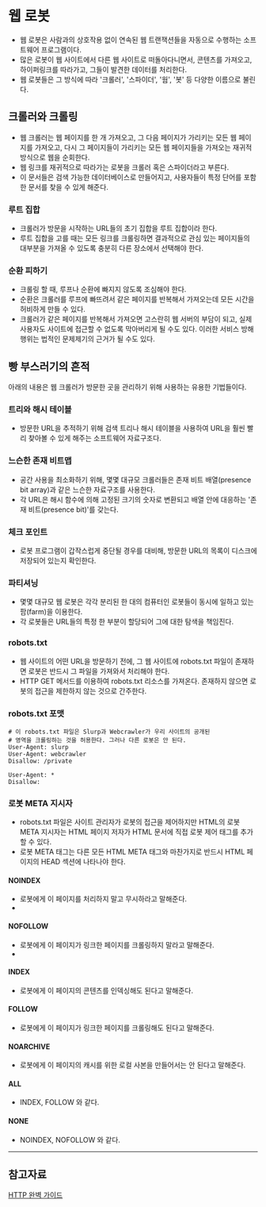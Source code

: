 # 웹 로봇
* 웹 로봇은 사람과의 상호작용 없이 연속된 웹 트랜잭션들을 자동으로 수행하는 소프트웨어 프로그램이다.
* 많은 로봇이 웹 사이트에서 다른 웹 사이트로 떠돌아다니면서, 콘텐츠를 가져오고, 하이퍼링크를 따라가고, 그들이 발견한 데이터를 처리한다.
* 웹 로봇들은 그 방식에 따라 '크롤러', '스파이더', '웜', '봇' 등 다양한 이름으로 불린다.

## 크롤러와 크롤링
* 웹 크롤러는 웹 페이지를 한 개 가져오고, 그 다음 페이지가 가리키는 모든 웹 페이지를 가져오고, 다시 그 페이지들이 가리키는 모든 웹 페이지들을 가져오는 재귀적 방식으로 웹을 순회한다.
* 웹 링크를 재귀적으로 따라가는 로봇을 크롤러 혹은 스파이더라고 부른다.
* 이 문서들은 검색 가능한 데이터베이스로 만들어지고, 사용자들이 특정 단어를 포함한 문서를 찾을 수 있게 해준다.

### 루트 집합
* 크롤러가 방문을 시작하는 URL들의 초기 집합을 루트 집합이라 한다.
* 루트 집합을 고를 때는 모든 링크를 크롤링하면 결과적으로 관심 있는 페이지들의 대부분을 가져올 수 있도록 충분히 다른 장소에서 선택해야 한다.

### 순환 피하기
* 크롤링 할 때, 루프나 순환에 빠지지 않도록 조심해야 한다.
* 순환은 크롤러를 루프에 빠뜨려서 같은 페이지를 반복해서 가져오는데 모든 시간을 허비하게 만들 수 있다.
* 크롤러가 같은 페이지를 반복해서 가져오면 고스란히 웹 서버의 부담이 되고, 실제 사용자도 사이트에 접근할 수 없도록 막아버리게 될 수도 있다. 이러한 서비스 방해 행위는 법적인 문제제기의 근거가 될 수도 있다.

## 빵 부스러기의 흔적
 아래의 내용은 웹 크롤러가 방문한 곳을 관리하기 위해 사용하는 유용한 기법들이다.

### 트리와 해시 테이블
* 방문한 URL을 추적하기 위해 검색 트리나 해시 테이블을 사용하여 URL을 훨씬 빨리 찾아볼 수 있게 해주는 소프트웨어 자료구조다.

### 느슨한 존재 비트맵
* 공간 사용을 최소화하기 위해, 몇몇 대규모 크롤러들은 존재 비트 배열(presence bit array)과 같은 느슨한 자료구조를 사용한다.
* 각 URL은 해시 함수에 의해 고정된 크기의 숫자로 변환되고 배열 안에 대응하는 '존재 비트(presence bit)'를 갖는다.

### 체크 포인트
* 로봇 프로그램이 갑작스럽게 중단될 경우를 대비해, 방문한 URL의 목록이 디스크에 저장되어 있는지 확인한다.

### 파티셔닝
* 몇몇 대규모 웹 로봇은 각각 분리된 한 대의 컴퓨터인 로봇들이 동시에 일하고 있는 팜(farm)을 이용한다.
* 각 로봇들은 URL들의 특정 한 부분이 할당되어 그에 대한 탐색을 책임진다.

### robots.txt
* 웹 사이트의 어떤 URL을 방문하기 전에, 그 웹 사이트에 robots.txt 파일이 존재하면 로봇은 반드시 그 파일을 가져와서 처리해야 한다.
* HTTP GET 메서드를 이용하여 robots.txt 리소스를 가져온다. 존재하지 않으면 로봇의 접근을 제한하지 않는 것으로 간주한다.

### robots.txt 포맷
```text
# 이 robots.txt 파일은 Slurp과 Webcrawler가 우리 사이트의 공개된
# 영역을 크롤링하는 것을 허용한다. 그러나 다른 로봇은 안 된다.
User-Agent: slurp
User-Agent: webcrawler
Disallow: /private

User-Agent: *
Disallow:

```

### 로봇 META 지시자
* robots.txt 파일은 사이트 관리자가 로봇의 접근을 제어하지만 HTML의 로봇 META 지시자는 HTML 페이지 저자가 HTML 문서에 직접 로봇 제어 태그를 추가할 수 있다. 
* 로봇 META 태그는 다른 모든 HTML META 태그와 마찬가지로 반드시 HTML 페이지의 HEAD 섹션에 나타나야 한다.

#### NOINDEX
* 로봇에게 이 페이지를 처리하지 말고 무시하라고 말해준다.
* <META NAME="ROBOTS" CONTENT="NOINDEX">

#### NOFOLLOW
* 로봇에게 이 페이지가 링크한 페이지를 크롤링하지 말라고 말해준다.
* <META NAME="ROBOTS" CONTENT="NOFOLLOW">

#### INDEX
* 로봇에게 이 페이지의 콘텐츠를 인덱싱해도 된다고 말해준다.

#### FOLLOW
* 로봇에게 이 페이지가 링크한 페이지를 크롤링해도 된다고 말해준다.

#### NOARCHIVE
* 로봇에게 이 페이지의 캐시를 위한 로컬 사본을 만들어서는 안 된다고 말해준다.

#### ALL
* INDEX, FOLLOW 와 같다.

#### NONE
* NOINDEX, NOFOLLOW 와 같다.

---

## 참고자료

[HTTP 완벽 가이드](http://www.kyobobook.co.kr/product/detailViewKor.laf?ejkGb=KOR&mallGb=KOR&barcode=9788966261208&orderClick=LEA&Kc=)
